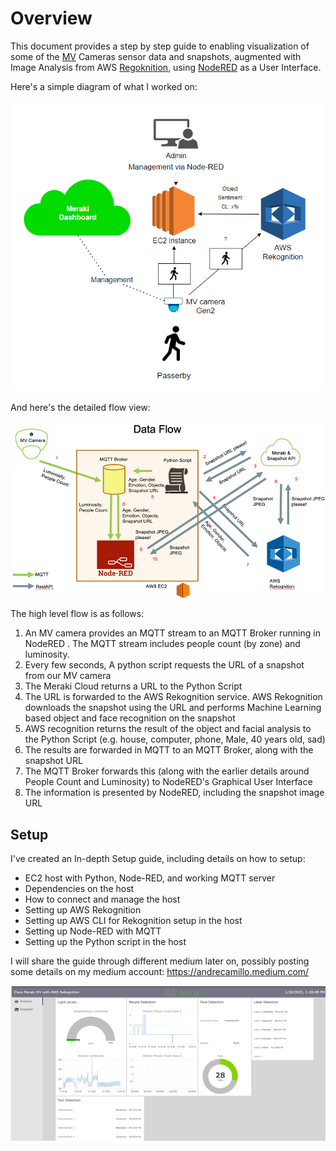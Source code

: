 # Overview



This document provides a step by step guide to enabling visualization of some of the [MV](https://meraki.cisco.com/products/security-cameras) Cameras sensor data and snapshots, augmented with Image Analysis from AWS [Regoknition](https://aws.amazon.com/rekognition/), using [NodeRED](https://nodered.org/) as a User Interface.

Here's a simple diagram of what I worked on:

![Simple Diagram](Files/diagram.png)

And here's the detailed flow view:

![Diagram](Files/Diagram.png)

The high level flow is as follows:

1. An  MV camera provides an MQTT stream to an MQTT Broker running in NodeRED . The MQTT stream includes people count (by zone) and luminosity.
2. Every few seconds, A python script requests the URL of a snapshot from our MV camera
3. The Meraki Cloud returns a URL to the Python Script
4. The URL is forwarded to the AWS Rekognition service. AWS Rekognition downloads the snapshot using the URL and performs Machine Learning based object and face recognition on the snapshot
5. AWS recognition returns the result of the object and facial analysis to the Python Script (e.g. house, computer, phone, Male, 40 years old, sad)
6. The results are forwarded in MQTT to an MQTT Broker, along with the snapshot URL
7. The MQTT Broker forwards this (along with the earlier details around People Count and Luminosity) to NodeRED&#39;s Graphical User Interface
8. The information is presented by NodeRED, including the snapshot image URL

## Setup

I've created an In-depth Setup guide, including details on how to setup:
- EC2 host with Python, Node-RED, and working MQTT server
- Dependencies on the host
- How to connect and manage the host
- Setting up AWS Rekognition
- Setting up AWS CLI for Rekognition setup in the host
- Setting up Node-RED with MQTT
- Setting up the Python script in the host

I will share the guide through different medium later on, possibly posting some details on my medium account:
https://andrecamillo.medium.com/

![Diagram](Files/result.png)
